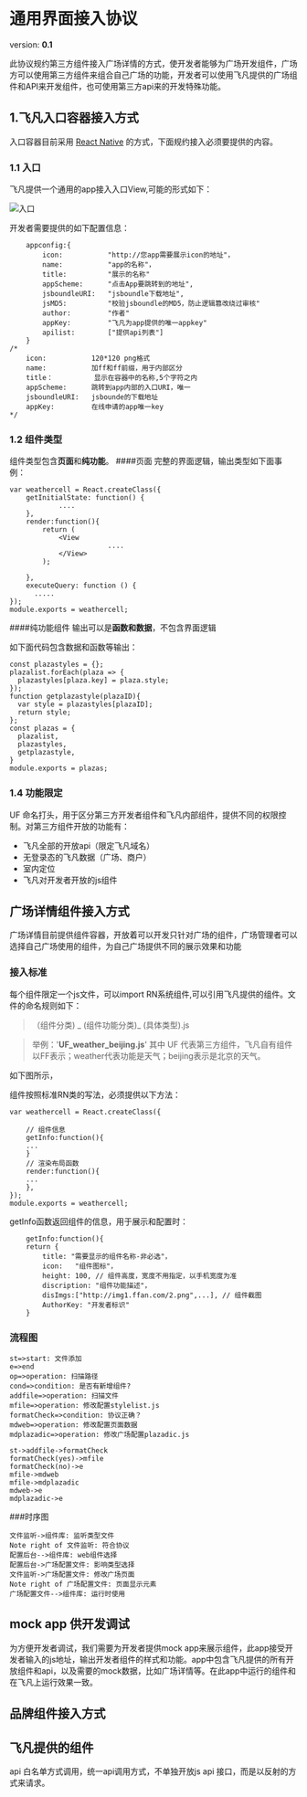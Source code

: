 通用界面接入协议
=============
version: **0.1**

此协议规约第三方组件接入广场详情的方式，使开发者能够为广场开发组件，广场方可以使用第三方组件来组合自己广场的功能，开发者可以使用飞凡提供的广场组件和API来开发组件，也可使用第三方api来的开发特殊功能。
## 1.飞凡入口容器接入方式
入口容器目前采用 [React Native](https://github.com/facebook/react-native) 的方式，下面规约接入必须要提供的内容。
### 1.1 入口
飞凡提供一个通用的app接入入口View,可能的形式如下：

![入口]( http://taontech.github.io/kidsweb/rukou.png )

开发者需要提供的如下配置信息：

```
	appconfig:{
		icon:         	"http://您app需要展示icon的地址"，
		name:         	"app的名称"，
		title:        	"展示的名称"
		appScheme:    	"点击App要跳转到的地址",
		jsboundleURI: 	"jsboundle下载地址",
		jsMD5:			"校验jsboundle的MD5，防止逻辑篡改绕过审核"
		author:       	"作者"
		appKey:		   	"飞凡为app提供的唯一appkey"
		apilist:		["提供api列表"]
	}
/*
	icon:         	120*120 png格式
	name:         	加ff和ff前缀，用于内部区分
	title：       	显示在容器中的名称,5个字符之内
	appScheme:    	跳转到app内部的入口URI，唯一
	jsboundleURI:  	jsbounde的下载地址
	appKey:		   	在线申请的app唯一key
*/
```
### 1.2 组件类型
组件类型包含**页面**和**纯功能**。
####页面
完整的界面逻辑，输出类型如下面事例：

```
var weathercell = React.createClass({
    getInitialState: function() {
			....
    },
    render:function(){
        return (
            <View
						....
            </View>
        );

    },
    executeQuery: function () {
      .....
});
module.exports = weathercell;
```
####纯功能组件
输出可以是**函数和数据**，不包含界面逻辑

如下面代码包含数据和函数等输出：

``` 
const plazastyles = {};
plazalist.forEach(plaza => {
  plazastyles[plaza.key] = plaza.style;
});
function getplazastyle(plazaID){
  var style = plazastyles[plazaID];
  return style;
};
const plazas = {
  plazalist,
  plazastyles,
  getplazastyle,
}
module.exports = plazas;
```



### 1.4 功能限定
UF 命名打头，用于区分第三方开发者组件和飞凡内部组件，提供不同的权限控制。对第三方组件开放的功能有：

+ 飞凡全部的开放api（限定飞凡域名）
+ 无登录态的飞凡数据（广场、商户）
+ 室内定位
+ 飞凡对开发者开放的js组件


## 广场详情组件接入方式
广场详情目前提供组件容器，开放着可以开发只针对广场的组件，广场管理者可以选择自己广场使用的组件，为自己广场提供不同的展示效果和功能

### 接入标准
每个组件限定一个js文件，可以import RN系统组件,可以引用飞凡提供的组件。文件的命名规则如下：

>（组件分类) _ (组件功能分类)_ (具体类型).js

> 举例：'**UF_weather_beijing.js**'
> 其中 UF 代表第三方组件，飞凡自有组件以FF表示；weather代表功能是天气；beijing表示是北京的天气。

如下图所示，



组件按照标准RN类的写法，必须提供以下方法：

```
var weathercell = React.createClass({

	// 组件信息
    getInfo:function(){
    ...
    }
    // 渲染布局函数
    render:function(){
    ...
    },
});
module.exports = weathercell;
```
getInfo函数返回组件的信息，用于展示和配置时：

```
    getInfo:function(){
    return {
    	title: "需要显示的组件名称-非必选"，
    	icon: 	"组件图标"，
    	height: 100, // 组件高度，宽度不用指定，以手机宽度为准
    	discription: "组件功能描述"，
    	disImgs:["http://img1.ffan.com/2.png",...], // 组件截图
    	AuthorKey: "开发者标识"
    }

```

### 流程图

```flow
st=>start: 文件添加
e=>end
op=>operation: 扫描路径
cond=>condition: 是否有新增组件?
addfile=>operation: 扫描文件
mfile=>operation: 修改配置stylelist.js
formatCheck=>condition: 协议正确？
mdweb=>operation: 修改配置页面数据
mdplazadic=>operation: 修改广场配置plazadic.js

st->addfile->formatCheck
formatCheck(yes)->mfile
formatCheck(no)->e
mfile->mdweb
mfile->mdplazadic
mdweb->e
mdplazadic->e
```

###时序图

```sequence
文件监听->组件库: 监听类型文件
Note right of 文件监听: 符合协议
配置后台-->组件库: web组件选择
配置后台->广场配置文件: 影响类型选择
文件监听->广场配置文件: 修改广场页面
Note right of 广场配置文件: 页面显示元素
广场配置文件-->组件库: 运行时使用
```

## mock app 供开发调试
为方便开发者调试，我们需要为开发者提供mock app来展示组件，此app接受开发者输入的js地址，输出开发者组件的样式和功能。app中包含飞凡提供的所有开放组件和api，以及需要的mock数据，比如广场详情等。在此app中运行的组件和在飞凡上运行效果一致。
## 品牌组件接入方式
## 飞凡提供的组件
api 白名单方式调用，统一api调用方式，不单独开放js api 接口，而是以反射的方式来请求。

